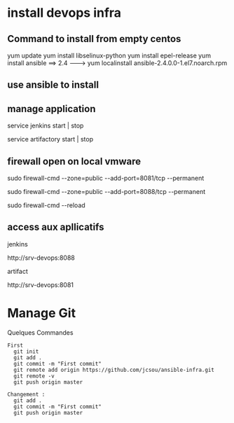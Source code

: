 # install devops infra

## Command to install from empty centos
yum update
yum install libselinux-python
yum install epel-release
yum install ansible
==> 2.4 --->  yum localinstall ansible-2.4.0.0-1.el7.noarch.rpm

## use ansible to install 


## manage application 
service jenkins start | stop

service artifactory start | stop

## firewall open on local vmware
sudo firewall-cmd --zone=public --add-port=8081/tcp --permanent

sudo firewall-cmd --zone=public --add-port=8088/tcp --permanent

sudo firewall-cmd --reload

## access aux apllicatifs
 jenkins

http://srv-devops:8088 

 artifact

http://srv-devops:8081

# Manage Git 
Quelques Commandes
```
First 
  git init
  git add .
  git commit -m "First commit"
  git remote add origin https://github.com/jcsou/ansible-infra.git
  git remote -v
  git push origin master
  
Changement : 
  git add .
  git commit -m "First commit"
  git push origin master
```
